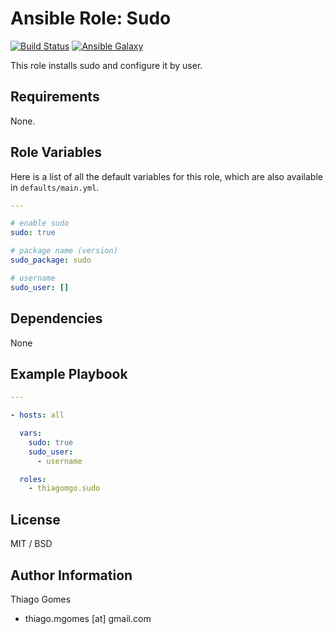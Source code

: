 # **Ansible Role: Sudo**

[![Build Status](https://travis-ci.org/thiagomgo/ansible-role-sudo.svg?branch=master)](https://travis-ci.org/thiagomgo/ansible-role-sudo) [![Ansible Galaxy](https://img.shields.io/badge/ansible--galaxy-sudo-blue.svg)](https://galaxy.ansible.com/thiagomgo/sudo/)

This role installs sudo and configure it by user.

## Requirements

None.

## Role Variables

Here is a list of all the default variables for this role, which are also available in `defaults/main.yml`.

```yaml
---

# enable sudo
sudo: true

# package name (version)
sudo_package: sudo

# username
sudo_user: []

```

## Dependencies

None

## Example Playbook

```yaml
---

- hosts: all

  vars:
    sudo: true
    sudo_user:
      - username

  roles:
    - thiagomgo.sudo
```

## License

MIT / BSD

## Author Information

Thiago Gomes
- thiago.mgomes [at] gmail.com
